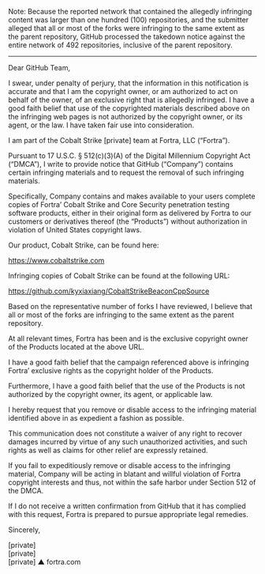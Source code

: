 Note: Because the reported network that contained the allegedly infringing content was larger than one hundred (100) repositories, and the submitter alleged that all or most of the forks were infringing to the same extent as the parent repository, GitHub processed the takedown notice against the entire network of 492 repositories, inclusive of the parent repository.

---

Dear GitHub Team,

I swear, under penalty of perjury, that the information in this notification is accurate and that I am the copyright owner, or am authorized to act on behalf of the owner, of an exclusive right that is allegedly infringed. I have a good faith belief that use of the copyrighted materials described above on the infringing web pages is not authorized by the copyright owner, or its agent, or the law. I have taken fair use into consideration.

I am part of the Cobalt Strike [private] team at Fortra, LLC (“Fortra”).

Pursuant to 17 U.S.C. § 512(c)(3)(A) of the Digital Millennium Copyright Act (“DMCA”), I write to provide notice that GitHub (“Company”) contains certain infringing materials and to request the removal of such infringing materials.

Specifically, Company contains and makes available to your users complete copies of Fortra’ Cobalt Strike and Core Security penetration testing software products, either in their original form as delivered by Fortra to our customers or derivatives thereof (the “Products”) without authorization in violation of United States copyright laws.

 

Our product, Cobalt Strike, can be found here:

https://www.cobaltstrike.com 

 

Infringing copies of Cobalt Strike can be found at the following URL:

https://github.com/kyxiaxiang/CobaltStrikeBeaconCppSource



Based on the representative number of forks I have reviewed, I believe that all or most of the forks are infringing to the same extent as the parent repository.

 

At all relevant times, Fortra has been and is the exclusive copyright owner of the Products located at the above URL.

I have a good faith belief that the campaign referenced above is infringing Fortra’ exclusive rights as the copyright holder of the Products.

Furthermore, I have a good faith belief that the use of the Products is not authorized by the copyright owner, its agent, or applicable law.

I hereby request that you remove or disable access to the infringing material identified above in as expedient a fashion as possible.

This communication does not constitute a waiver of any right to recover damages incurred by virtue of any such unauthorized activities, and such rights as well as claims for other relief are expressly retained.

If you fail to expeditiously remove or disable access to the infringing material, Company will be acting in blatant and willful violation of Fortra copyright interests and thus, not within the safe harbor under Section 512 of the DMCA.

If I do not receive a written confirmation from GitHub that it has complied with this request, Fortra is prepared to pursue appropriate legal remedies.



Sincerely,


[private]  
[private]  
[private] ▲ fortra.com
